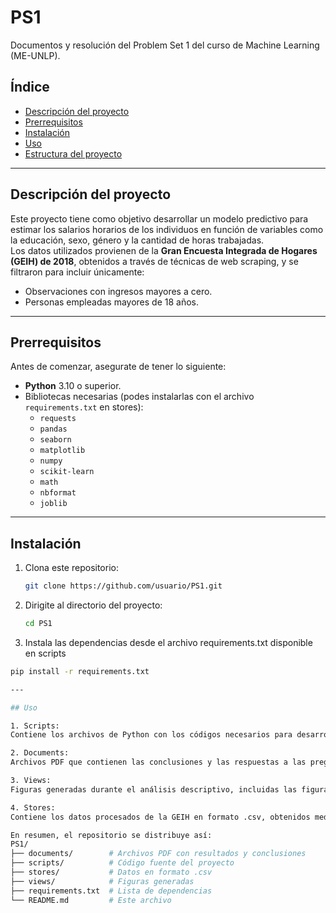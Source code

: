 # PS1

Documentos y resolución del Problem Set 1 del curso de Machine Learning (ME-UNLP).

## Índice

- [Descripción del proyecto](#descripción-del-proyecto)
- [Prerrequisitos](#prerrequisitos)
- [Instalación](#instalación)
- [Uso](#uso)
- [Estructura del proyecto](#estructura-del-proyecto)

---

## Descripción del proyecto

Este proyecto tiene como objetivo desarrollar un modelo predictivo para estimar los salarios horarios de los individuos en función de variables como la educación, sexo, género y la cantidad de horas trabajadas.  
Los datos utilizados provienen de la **Gran Encuesta Integrada de Hogares (GEIH) de 2018**, obtenidos a través de técnicas de web scraping, y se filtraron para incluir únicamente:

- Observaciones con ingresos mayores a cero.
- Personas empleadas mayores de 18 años.

---

## Prerrequisitos

Antes de comenzar, asegurate de tener lo siguiente:

- **Python** 3.10 o superior.
- Bibliotecas necesarias (podes instalarlas con el archivo `requirements.txt` en stores):
  - `requests`
  - `pandas`
  - `seaborn`
  - `matplotlib`
  - `numpy`
  - `scikit-learn`
  - `math`
  - `nbformat`
  - `joblib`

---

## Instalación

1. Clona este repositorio:
   ```bash
   git clone https://github.com/usuario/PS1.git

2. Dirigite al directorio del proyecto:
   ```bash
   cd PS1

3. Instala las dependencias desde el archivo requirements.txt disponible en scripts
  ```bash 
  pip install -r requirements.txt

---

## Uso

1. Scripts:
Contiene los archivos de Python con los códigos necesarios para desarrollar el trabajo.

2. Documents:
Archivos PDF que contienen las conclusiones y las respuestas a las preguntas planteadas en el trabajo.

3. Views:
Figuras generadas durante el análisis descriptivo, incluidas las figuras utilizadas en los documentos.

4. Stores:
Contiene los datos procesados de la GEIH en formato .csv, obtenidos mediante web scraping.

En resumen, el repositorio se distribuye así:
PS1/
├── documents/        # Archivos PDF con resultados y conclusiones
├── scripts/          # Código fuente del proyecto
├── stores/           # Datos en formato .csv
├── views/            # Figuras generadas
├── requirements.txt  # Lista de dependencias
└── README.md         # Este archivo

